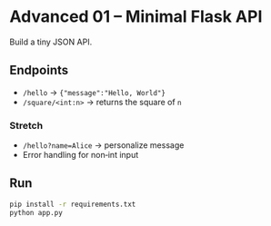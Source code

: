 # Advanced 01 – Minimal Flask API

Build a tiny JSON API.

## Endpoints

* `/hello` → `{"message":"Hello, World"}`
* `/square/<int:n>` → returns the square of `n`

### Stretch

* `/hello?name=Alice` → personalize message
* Error handling for non‑int input

## Run

```bash
pip install -r requirements.txt
python app.py
```
